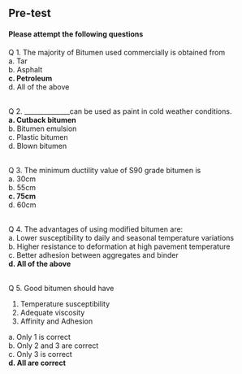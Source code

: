 ## <b> Pre-test</b>
#### Please attempt the following questions

Q 1. The majority of Bitumen used commercially is obtained from<br>
a. Tar<br>
b. Asphalt<br>
<b>c. Petroleum</b><br>
d. All of the above<br><br>

Q 2. ______________can be used as paint in cold weather conditions.<br>
<b>a. Cutback bitumen</b><br>
b. Bitumen emulsion<br>
c. Plastic bitumen<br>
d. Blown bitumen<br><br>

Q 3. The minimum ductility value of S90 grade bitumen is<br>
a. 30cm<br>
b. 55cm<br>
<b>c. 75cm</b><br>
d. 60cm<br><br>

Q 4. The advantages of using modified bitumen are:<br>
a. Lower susceptibility to daily and seasonal temperature variations<br>
b. Higher resistance to deformation at high pavement temperature<br>
c. Better adhesion between aggregates and binder<br>
<b>d. All of the above</b><br><br>

Q 5. Good bitumen should have<br>
1. Temperature susceptibility<br>
2. Adequate viscosity<br>
3. Affinity and Adhesion<br>

a. Only 1 is correct<br>
b. Only 2 and 3 are correct<br>
c. Only 3 is correct<br>
<b>d. All are correct</b><br><br>
